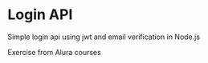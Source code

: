 # Login API
Simple login api using jwt and email verification in Node.js

Exercise from Alura courses
